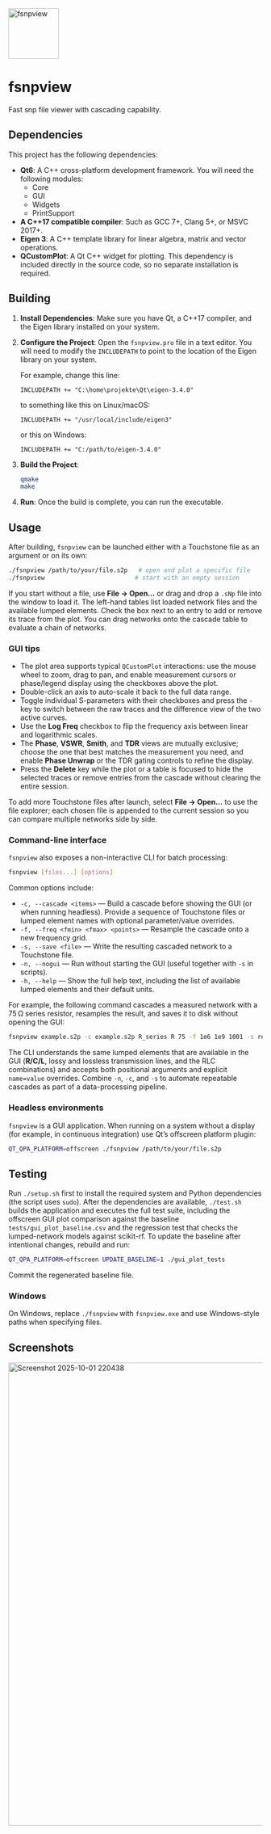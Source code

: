<img width="100" height="100" alt="fsnpview" src="https://github.com/user-attachments/assets/d457d2c4-23b8-49bb-a929-e3451aebf44a" />

# fsnpview
Fast snp file viewer with cascading capability.

## Dependencies

This project has the following dependencies:

*   **Qt6**: A C++ cross-platform development framework. You will need the following modules:
    *   Core
    *   GUI
    *   Widgets
    *   PrintSupport
*   **A C++17 compatible compiler**: Such as GCC 7+, Clang 5+, or MSVC 2017+.
*   **Eigen 3**: A C++ template library for linear algebra, matrix and vector operations.
*   **QCustomPlot**: A Qt C++ widget for plotting. This dependency is included directly in the source code, so no separate installation is required.

## Building

1.  **Install Dependencies**: Make sure you have Qt, a C++17 compiler, and the Eigen library installed on your system.

2.  **Configure the Project**: Open the `fsnpview.pro` file in a text editor. You will need to modify the `INCLUDEPATH` to point to the location of the Eigen library on your system.

    For example, change this line:
    ```
    INCLUDEPATH += "C:\home\projekte\Qt\eigen-3.4.0"
    ```
    to something like this on Linux/macOS:
    ```
    INCLUDEPATH += "/usr/local/include/eigen3"
    ```
    or this on Windows:
    ```
    INCLUDEPATH += "C:/path/to/eigen-3.4.0"
    ```

3.  **Build the Project**:
    ```bash
    qmake
    make
    ```

4.  **Run**: Once the build is complete, you can run the executable.

## Usage

After building, `fsnpview` can be launched either with a Touchstone file
as an argument or on its own:

```bash
./fsnpview /path/to/your/file.s2p   # open and plot a specific file
./fsnpview                         # start with an empty session
```

If you start without a file, use **File → Open…** or drag and drop a
`.sNp` file into the window to load it.  The left-hand tables list loaded
network files and the available lumped elements.  Check the box next to
an entry to add or remove its trace from the plot.  You can drag networks
onto the cascade table to evaluate a chain of networks.

### GUI tips

*   The plot area supports typical `QCustomPlot` interactions: use the
    mouse wheel to zoom, drag to pan, and enable measurement cursors or
    phase/legend display using the checkboxes above the plot.
*   Double-click an axis to auto-scale it back to the full data range.
*   Toggle individual S-parameters with their checkboxes and press the
    `-` key to switch between the raw traces and the difference view of
    the two active curves.
*   Use the **Log Freq** checkbox to flip the frequency axis between
    linear and logarithmic scales.
*   The **Phase**, **VSWR**, **Smith**, and **TDR** views are mutually
    exclusive; choose the one that best matches the measurement you need,
    and enable **Phase Unwrap** or the TDR gating controls to refine the
    display.
*   Press the **Delete** key while the plot or a table is focused to hide
    the selected traces or remove entries from the cascade without
    clearing the entire session.

To add more Touchstone files after launch, select **File → Open…** to use
the file explorer; each chosen file is appended to the current session
so you can compare multiple networks side by side.

### Command-line interface

`fsnpview` also exposes a non-interactive CLI for batch processing:

```bash
fsnpview [files...] [options]
```

Common options include:

*   `-c, --cascade <items>` — Build a cascade before showing the GUI (or
    when running headless).  Provide a sequence of Touchstone files or
    lumped element names with optional parameter/value overrides.
*   `-f, --freq <fmin> <fmax> <points>` — Resample the cascade onto a new
    frequency grid.
*   `-s, --save <file>` — Write the resulting cascaded network to a
    Touchstone file.
*   `-n, --nogui` — Run without starting the GUI (useful together with
    `-s` in scripts).
*   `-h, --help` — Show the full help text, including the list of
    available lumped elements and their default units.

For example, the following command cascades a measured network with a
75 Ω series resistor, resamples the result, and saves it to disk without
opening the GUI:

```bash
fsnpview example.s2p -c example.s2p R_series R 75 -f 1e6 1e9 1001 -s result.s2p -n
```

The CLI understands the same lumped elements that are available in the
GUI (**R/C/L**, lossy and lossless transmission lines, and the RLC
combinations) and accepts both positional arguments and explicit
`name=value` overrides.  Combine `-n`, `-c`, and `-s` to automate
repeatable cascades as part of a data-processing pipeline.

### Headless environments

`fsnpview` is a GUI application.  When running on a system without a
display (for example, in continuous integration) use Qt’s offscreen
platform plugin:

```bash
QT_QPA_PLATFORM=offscreen ./fsnpview /path/to/your/file.s2p
```

## Testing

Run `./setup.sh` first to install the required system and Python dependencies (the script uses `sudo`).
After the dependencies are available, `./test.sh` builds the application and executes the full test suite, including the offscreen GUI plot comparison against the baseline `tests/gui_plot_baseline.csv` and the regression test that checks the lumped-network models against scikit-rf.
To update the baseline after intentional changes, rebuild and run:

```bash
QT_QPA_PLATFORM=offscreen UPDATE_BASELINE=1 ./gui_plot_tests
```

Commit the regenerated baseline file.

### Windows

On Windows, replace `./fsnpview` with `fsnpview.exe` and use Windows-style
paths when specifying files.

## Screenshots
<img width="1447" height="917" alt="Screenshot 2025-10-01 220438" src="https://github.com/user-attachments/assets/32dcd518-a45f-46c7-81ae-a08afdf10f01" />
